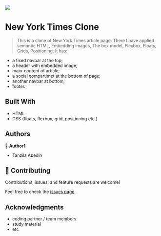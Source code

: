 ![](https://img.shields.io/badge/Microverse-blueviolet)

# New York Times Clone

> This is a clone of New York Times article page.
There I have applied semantic HTML, Embedding images, The box model, Flexbox, Floats, Grids, Positioning.
It has:
- a fixed navbar at the top;
- a header with embedded image;
- main-content of article;
- a social compartimet at the bottom of page;
- another navbar at bottom;
- footer.


## Built With

- HTML
- CSS (floats, flexbox, grid, positioning etc.)



## Authors

👤 **Author1**

- Tanzila Abedin


## 🤝 Contributing

Contributions, issues, and feature requests are welcome!

Feel free to check the [issues page](issues/).

## Acknowledgments

- coding partner / team members
- study material
- etc
